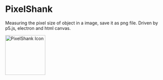 # PixelShank
Measuring the pixel size of object in a image, save it as png file. Driven by p5.js, electron and html canvas.

<img src="https://github.com/witmin/PixelShank/blob/master/img/icon.png?raw=true" alt="PixelShank Icon" width="128" /> 



